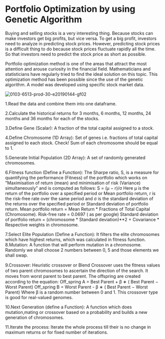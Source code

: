 # Portfolio Optimization by using Genetic Algorithm
Buying and selling stocks is a very interesting thing. Because stocks can make investors get big profits, but vice versa. To get a big profit, investors need to analyze in predicting stock prices. However, predicting stock prices is a difficult thing to do because stock prices fluctuate rapidly all the time. So that investors need to predict the stock price as short as possible.

Portfolio optimization method is one of the areas that attract the most attention and arouse curiosity in the financial field. Mathematicians and statisticians have regularly tried to find the ideal solution on this topic. This optimization method has been possible since the use of the genetic algorithm. A model was developed using specific stock market data.

![0103-6513-prod-30-e20190144-gf02](https://user-images.githubusercontent.com/48045619/123410221-bbb70f80-d5b7-11eb-8ddf-78635938afa2.jpg)


1.Read the data and combine them into one dataframe.

2.Calculate the historical returns for 3 months, 6 months, 12 months, 24 months and 36 months for each of the stocks.

3.Define Gene (Scalar): A fraction of the total capital assigned to a stock.

4.Define Chromosome (1D Array): Set of genes i.e. fractions of total capital assigned to each stock.
  Check! Sum of each chromosome should be equal to 1.

5.Generate Initial Population (2D Array): A set of randomly generated chromosomes.

6.Fitness function (Define a Function): The Sharpe ratio, S, is a measure for quantifying the performance (Fitness) of the portfolio which works on "Maximisation of return (mean) and minimisation of risk (Variance) simultaneously" and is computed as follows:
S = (µ − r)/σ
Here µ is the return of the portfolio over a specified period or Mean portfolio return, r is the risk-free rate over the same period and σ is the standard deviation of the returns over the specified period or Standard deviation of portfolio return. Mean portfolio return = Mean Return * Fractions of Total Capital (Chromosome). Risk-free rate = 0.0697 ( as per google) Standard deviation of portfolio return = (chromosome * Standard deviation)**2 + Covariance * Respective weights in chromosome.

7.Select Elite Population (Define a Function): It filters the elite chromosomes which have highest returns, which was calculated in fitness function.
8.Mutation: A function that will perform mutation in a chromosome. Randomly we shall choose 2 numbers between 0, 5 and those elements we shall swap.

9.Crossover: Heuristic crossover or Blend Crossover uses the ﬁtness values of two parent chromosomes to ascertain the direction of the search. It moves from worst parent to best parent. The oﬀspring are created according to the equation: Off_spring A = Best Parent + β ∗ ( Best Parent − Worst Parent) Off_spring B = Worst Parent - β ∗ ( Best Parent − Worst Parent)
  Where β is a random number between 0 and 1.
This crossover type is good for real-valued genomes.

10.Next Generation (define a Function): A function which does mutation,mating or crossover based on a probability and builds a new generation of chromosomes.

11.Iterate the process: Iterate the whole process till their is no change in maximum returns or for fixed number of iterations.
